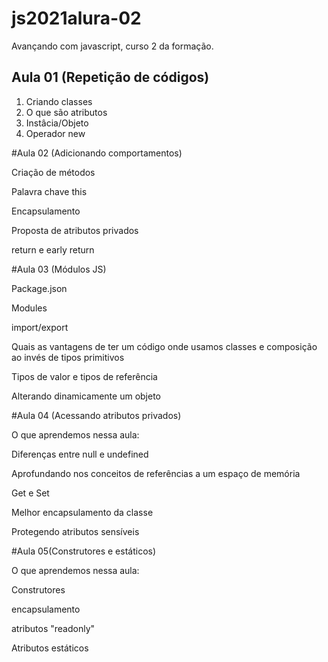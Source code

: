 <h1>js2021alura-02</h1>

<p>Avançando com javascript, curso 2 da formação.</p>

<h2>Aula 01 (Repetição de códigos)</h2>

<ol>
<li>Criando classes</li>

<li>O que são atributos</li>

<li>Instâcia/Objeto</li>

<li>Operador new</li>
</ol>


#Aula 02 (Adicionando comportamentos)

Criação de métodos

Palavra chave this

Encapsulamento

Proposta de atributos privados

return e early return

#Aula 03 (Módulos JS)

Package.json

Modules

import/export

Quais as vantagens de ter um código onde usamos classes e composição ao invés de tipos primitivos

Tipos de valor e tipos de referência

Alterando dinamicamente um objeto

#Aula 04 (Acessando atributos privados)

O que aprendemos nessa aula:

Diferenças entre null e undefined

Aprofundando nos conceitos de referências a um espaço de memória

Get e Set

Melhor encapsulamento da classe

Protegendo atributos sensíveis

#Aula 05(Construtores e estáticos)

O que aprendemos nessa aula:

Construtores

encapsulamento

atributos "readonly"

Atributos estáticos


